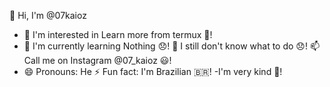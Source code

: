 👋 Hi, I'm @07kaioz
- 👀 I'm interested in Learn more from termux 🫡!
- 🌱 I'm currently learning Nothing 😞!
💞️ I still don't know what to do 😞!
📫 Call me on Instagram @07_kaioz 😃!
- 😄 Pronouns: He
⚡ Fun fact: I'm Brazilian 🇧🇷!
-I'm very kind 🫠!
